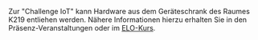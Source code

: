 
Zur "Challenge IoT" kann Hardware aus dem Geräteschrank des Raumes K219 entliehen werden. Nähere Informationen hierzu erhalten Sie in den Präsenz-Veranstaltungen oder im [ELO-Kurs](https://elearning.oth-regensburg.de).